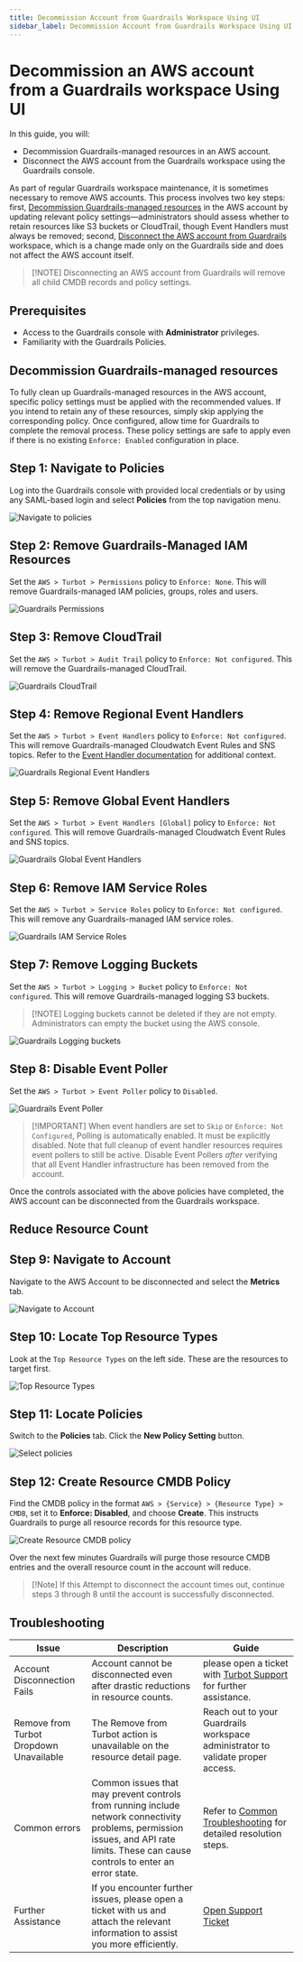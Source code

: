 ```yaml
---
title: Decommission Account from Guardrails Workspace Using UI
sidebar_label: Decommission Account from Guardrails Workspace Using UI
---
```


# Decommission an AWS account from a Guardrails workspace Using UI

In this guide, you will:
- Decommission Guardrails-managed resources in an AWS account.
- Disconnect the AWS account from the Guardrails workspace using the Guardrails console.

As part of regular Guardrails workspace maintenance, it is sometimes necessary to remove AWS accounts. This process involves two key steps: first, [Decommission Guardrails-managed resources](#decommission-guardrails-infrastructure) in the AWS account by updating relevant policy settings—administrators should assess whether to retain resources like S3 buckets or CloudTrail, though Event Handlers must always be removed; second, [Disconnect the AWS account from Guardrails](#disconnect-aws-account-from-guardrails) workspace, which is a change made only on the Guardrails side and does not affect the AWS account itself.

> [!NOTE] Disconnecting an AWS account from Guardrails will remove all child CMDB records and policy settings.

## Prerequisites

- Access to the Guardrails console with **Administrator** privileges.
- Familiarity with the Guardrails Policies.

## Decommission Guardrails-managed resources

To fully clean up Guardrails-managed resources in the AWS account, specific policy settings must be applied with the recommended values. If you intend to retain any of these resources, simply skip applying the corresponding policy. Once configured, allow time for Guardrails to complete the removal process. These policy settings are safe to apply even if there is no existing `Enforce: Enabled` configuration in place.

## Step 1: Navigate to Policies

Log into the Guardrails console with provided local credentials or by using any SAML-based login and select **Policies** from the top navigation menu.

![Navigate to policies](/images/docs/guardrails/guides/aws/decommission/guardrails-navigate-policies.png)

## Step 2: Remove Guardrails-Managed IAM Resources

Set the `AWS > Turbot > Permissions` policy to `Enforce: None`. This will remove Guardrails-managed IAM policies, groups, roles and users.

![Guardrails Permissions](/images/docs/guardrails/guides/aws/decommission/guardrails-turbot-permissions.png)

## Step 3: Remove CloudTrail

Set the `AWS > Turbot > Audit Trail` policy to `Enforce: Not configured`. This will remove the Guardrails-managed CloudTrail.

![Guardrails CloudTrail](/images/docs/guardrails/guides/aws/decommission/guardrails-remove-cloudtrail.png)

## Step 4: Remove Regional Event Handlers

Set the `AWS > Turbot > Event Handlers` policy to `Enforce: Not configured`. This will remove Guardrails-managed Cloudwatch Event Rules and SNS topics. Refer to the [Event Handler documentation](integrations/aws/event-handlers) for additional context.

![Guardrails Regional Event Handlers](/images/docs/guardrails/guides/aws/decommission/guardrails-regional-event-handlers.png)

## Step 5: Remove Global Event Handlers

Set the `AWS > Turbot > Event Handlers [Global]` policy to `Enforce: Not configured`. This will remove Guardrails-managed Cloudwatch Event Rules and SNS topics.

![Guardrails Global Event Handlers](/images/docs/guardrails/guides/aws/decommission/guardrails-global-event-handlers.png)

## Step 6: Remove IAM Service Roles

Set the `AWS > Turbot > Service Roles` policy to `Enforce: Not configured`. This will remove any Guardrails-managed IAM service roles.

![Guardrails IAM Service Roles](/images/docs/guardrails/guides/aws/decommission/guardrails-service-roles.png)

## Step 7: Remove Logging Buckets

Set the `AWS > Turbot > Logging > Bucket` policy to `Enforce: Not configured`. This will remove Guardrails-managed logging S3 buckets. 
   
> [!NOTE] Logging buckets cannot be deleted if they are not empty. Administrators can empty the bucket using the AWS console.

![Guardrails Logging buckets](/images/docs/guardrails/guides/aws/decommission/guardrails-logging-bucket.png)

## Step 8: Disable Event Poller

Set the `AWS > Turbot > Event Poller` policy to `Disabled`.

![Guardrails Event Poller](/images/docs/guardrails/guides/aws/decommission/guardrails-event-poller.png)

> [!IMPORTANT] When event handlers are set to `Skip` or `Enforce: Not Configured`, Polling is automatically enabled. It must be explicitly disabled. Note that full cleanup of event handler resources requires event pollers to still be active. Disable Event Pollers _after_ verifying that all Event Handler infrastructure has been removed from the account.

Once the controls associated with the above policies have completed, the AWS account can be disconnected from the Guardrails workspace.

## Reduce Resource Count

## Step 9: Navigate to Account

Navigate to the AWS Account to be disconnected and select the **Metrics** tab.

![Navigate to Account](/images/docs/guardrails/guides/aws/decommission/guardrails-locate-account.png)

## Step 10: Locate Top Resource Types

Look at the `Top Resource Types` on the left side. These are the resources to target first.

![Top Resource Types](/images/docs/guardrails/guides/aws/decommission/guardrails-top-resource-types.png)

## Step 11: Locate Policies

Switch to the **Policies** tab. Click the **New Policy Setting** button.

![Select policies](/images/docs/guardrails/guides/aws/decommission/guardrails-select-policies.png)

## Step 12: Create Resource CMDB Policy

Find the CMDB policy in the format `AWS > {Service} > {Resource Type} > CMDB`, set it to **Enforce: Disabled**, and choose **Create**. This instructs Guardrails to purge all resource records for this resource type.

![Create Resource CMDB policy](/images/docs/guardrails/guides/aws/decommission/guardrails-locate-resource-cmdb-policy.png)

Over the next few minutes Guardrails will purge those resource CMDB entries and the overall resource count in the account will reduce.

> [!Note] If this Attempt to disconnect the account times out, continue steps 3 through 8 until the account is successfully
   disconnected.

## Troubleshooting

| Issue                                      | Description                                                                                                                                                                                                 | Guide                                |
|----------------------------------------------|-------------------------------------------------------------------------------------------------------------------------------------------------------------------------------------------------------------------|-----------------------------------------------------|
| Account Disconnection Fails | Account cannot be disconnected even after drastic reductions in resource counts. | please open a ticket with [Turbot Support](mailto:help@turbot.com) for further assistance. |
| Remove from Turbot Dropdown Unavailable | The Remove from Turbot action is unavailable on the resource detail page. | Reach out to your Guardrails workspace administrator to validate proper access. |
| Common errors                     | Common issues that may prevent controls from running include network connectivity problems, permission issues, and API rate limits. These can cause controls to enter an error state. | Refer to [Common Troubleshooting](/guardrails/docs/guides/troubleshooting) for detailed resolution steps. |
| Further Assistance                       | If you encounter further issues, please open a ticket with us and attach the relevant information to assist you more efficiently. | [Open Support Ticket](https://support.turbot.com) |